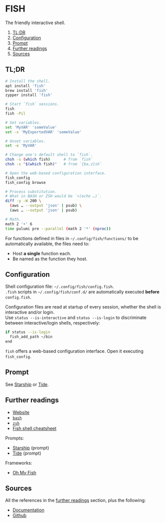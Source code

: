 # FISH

The friendly interactive shell.

1. [TL;DR](#tldr)
1. [Configuration](#configuration)
1. [Prompt](#prompt)
1. [Further readings](#further-readings)
1. [Sources](#sources)

## TL;DR

```sh
# Install the shell.
apt install 'fish'
brew install 'fish'
zypper install 'fish'

# Start `fish` sessions.
fish
fish -Pil

# Set variables.
set 'MyVAR' 'someValue'
set -x 'MyExportedVAR' 'someValue'

# Unset variables.
set -e 'MyVAR'

# Change one's default shell to `fish`.
chsh -s (which fish)      # from `fish`
chsh -s "$(which fish)"   # from `{ba,z}sh`

# Open the web-based configuration interface.
fish_config
fish_config browse

# Process substitution.
# What in BASH or ZSH would be `<(echo …)`.
diff -y -W 200 \
  (aws … --output 'json' | psub) \
  (aws … --output 'json' | psub)

# Math.
math 2 '+' 6
time pulumi pre --parallel (math 2 '*' (nproc))
```

For functions defined in files in `~/.config/fish/functions/` to be automatically available, the files need to:

- Host **a single** function each.
- Be named as the function they host.

## Configuration

Shell configuration file: `~/.config/fish/config.fish`.<br/>
`.fish` scripts in `~/.config/fish/conf.d/` are automatically executed **before** `config.fish`.

Configuration files are read at startup of every session, whether the shell is interactive and/or login.<br/>
Use `status --is-interactive` and `status --is-login` to discriminate between interactive/login shells, respectively:

```sh
if status --is-login
  fish_add_path ~/bin
end
```

`fish` offers a web-based configuration interface. Open it executing `fish_config`.

## Prompt

See [Starship] or [Tide].

## Further readings

- [Website]
- [`bash`][bash]
- [`zsh`][zsh]
- [Fish shell cheatsheet]

Prompts:

- [Starship] (prompt)
- [Tide] (prompt)

Frameworks:

- [Oh My Fish][oh-my-fish]

## Sources

All the references in the [further readings] section, plus the following:

- [Documentation]
- [Github]

<!--
  References
  -->

<!-- In-article sections -->
[further readings]: #further-readings

<!-- Knowledge base -->
[bash]: bash.md
[oh-my-fish]: https://github.com/oh-my-fish/oh-my-fish
[starship]: starship.md
[zsh]: zsh.md

<!-- Files -->
<!-- Upstream -->
[documentation]: https://fishshell.com/docs/current/
[github]: https://github.com/fish-shell/fish-shell
[website]: https://fishshell.com/

<!-- Others -->
[fish shell cheatsheet]: https://devhints.io/fish-shell
[tide]: https://github.com/IlanCosman/tide
